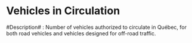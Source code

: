 
Vehicles in Circulation
=========================
#Description#  : Number of vehicles authorized to circulate in Québec, for both road vehicles and vehicles designed for off-road traffic.
